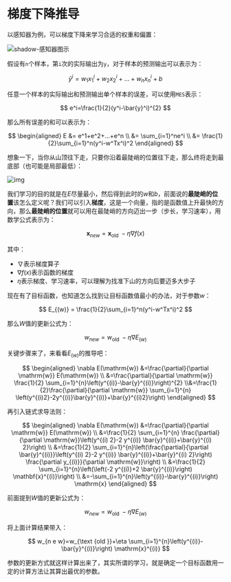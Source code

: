 # 梯度下降推导

以感知器为例，可以梯度下降来学习合适的权重和偏置：

![shadow-感知器图示](https://gitee.com/howie6879/oss/raw/master/uPic/image-20210114211230457.png)

假设有`n`个样本，第`i`次的实际输出为`y`，对于样本的预测输出可以表示为：

$$
\bar{y}^i = w_1x_1^i+w_2x_2^i+...+w_nx_n^i+b
$$

任意一个样本的实际输出和预测输出单个样本的误差，可以使用`MES`表示：

$$
e^i=\frac{1}{2}(y^i-\bar{y}^i)^{2}
$$

那么所有误差的和可以表示为：

$$
\begin{aligned}
E &= e^1+e^2+...+e^n
\\ &= \sum_{i=1}^ne^i
\\ &= \frac{1}{2}\sum_{i=1}^n(y^i-w^Tx^i)^2
\end{aligned}
$$

想象一下，当你从山顶往下走，只要你沿着最陡峭的位置往下走，那么终将走到最底部（也可能是局部最低）：

![img](https://gitee.com/howie6879/oss/raw/master/uPic/1042406-20161017221342935-1872962415.png)

我们学习的目的就是在$E$尽量最小，然后得到此时的$w$和$b$，前面说的**最陡峭的位置**该怎么定义呢？我们可以引入**梯度**，这是一个向量，指的是函数值上升最快的方向，那么**最陡峭的位置**就可以用在最陡峭的方向迈出一步（步长，学习速率），用数学公式表示为：

$$
\mathbf{x}_{n e w}=\mathbf{x}_{\text {old }}-\eta \nabla f(x)
$$

其中：

- $\nabla$表示梯度算子
- $\nabla f(x)$表示函数的梯度
- $\eta$表示梯度、学习速率，可以理解为找准下山的方向后要迈多大步子

现在有了目标函数，也知道怎么找到让目标函数值最小的办法，对于参数$w$：

$$
E_{(w)} = \frac{1}{2}\sum_{i=1}^n(y^i-w^Tx^i)^2
$$

那么$W$值的更新公式为：

$$
w_{n e w}=w_{\text {old }}-\eta \nabla E_{(w)}
$$

关键步骤来了，来看看$E_{(w)}$的推导吧：

$$
\begin{aligned}
\nabla E(\mathrm{w}) &=\frac{\partial}{\partial \mathrm{w}} E(\mathrm{w}) \\
&=\frac{\partial}{\partial \mathrm{w}} \frac{1}{2} \sum_{i=1}^{n}\left(y^{(i)}-\bar{y}^{(i)}\right)^{2}
\\&=\frac{1}{2}\frac{\partial}{\partial \mathrm{w}} \sum_{i=1}^{n}
\left(y^{(i)2}-2y^{(i)}\bar{y}^{(i)}+\bar{y}^{(i)2}\right)
\end{aligned}
$$

再引入链式求导法则：

$$
\begin{aligned}
\nabla E(\mathrm{w}) &=\frac{\partial}{\partial \mathrm{w}} E(\mathrm{w}) \\
&=\frac{1}{2} \sum_{i=1}^{n} \frac{\partial}{\partial \mathrm{w}}\left(y^{(i) 2}-2 y^{(i)} \bar{y}^{(i)}+\bar{y}^{(i) 2}\right) \\
&=\frac{1}{2} \sum_{i=1}^{n}\left(\frac{\partial}{\partial \bar{y}^{(i)}}\left(y^{(i) 2}-2 y^{(i)} \bar{y}^{(i)}+\bar{y}^{(i) 2}\right) \frac{\partial y_{(i)}}{\partial \mathrm{w}}\right) \\
&=\frac{1}{2} \sum_{i=1}^{n}\left(\left(-2 y^{(i)}+2 \bar{y}^{(i)}\right) \mathbf{x}^{(i)}\right) \\
&=-\sum_{i=1}^{n}\left(y^{(i)}-\bar{y}^{(i)}\right) \mathrm{x}
\end{aligned}
$$

前面提到$W$值的更新公式为：

$$
w_{n e w}=w_{\text {old }}-\eta \nabla E_{(w)}
$$

将上面计算结果带入：

$$
w_{n e w}=w_{\text {old }}+\eta \sum_{i=1}^{n}\left(y^{(i)}-\bar{y}^{(i)}\right) \mathrm{x}^{(i)}
$$

参数的更新方式就这样计算出来了，其实所谓的学习，就是确定一个目标函数用一定的计算方法让其算出最优的参数。

